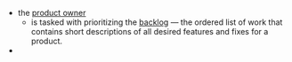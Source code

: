- the [product owner](https://www.atlassian.com/agile/product-management)
	- is tasked with prioritizing the [backlog](https://www.atlassian.com/agile/scrum/backlogs) — the ordered list of work that contains short descriptions of all desired features and fixes for a product.
-